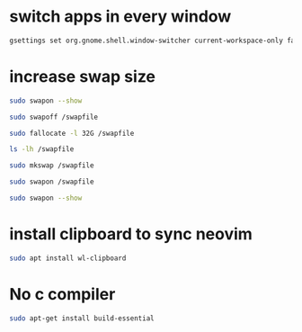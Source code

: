 # switch apps in every window
```bash
gsettings set org.gnome.shell.window-switcher current-workspace-only false
```
# increase swap size
```bash
sudo swapon --show
```
```bash
sudo swapoff /swapfile
```
```bash
sudo fallocate -l 32G /swapfile
```
```bash
ls -lh /swapfile
```
```bash
sudo mkswap /swapfile
```
```bash
sudo swapon /swapfile
```
```bash
sudo swapon --show
```
# install clipboard to sync neovim
```bash
sudo apt install wl-clipboard
```
# No c compiler
```bash
sudo apt-get install build-essential
```
